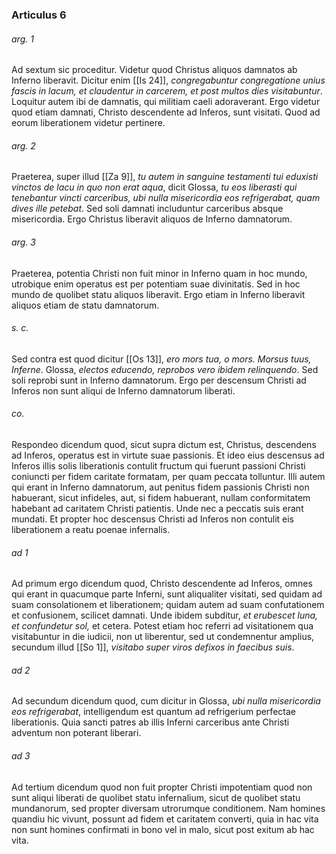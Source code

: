 ### Articulus 6

###### arg. 1
Ad sextum sic proceditur. Videtur quod Christus aliquos damnatos ab Inferno liberavit. Dicitur enim [[Is 24]], *congregabuntur congregatione unius fascis in lacum, et claudentur in carcerem, et post multos dies visitabuntur*. Loquitur autem ibi de damnatis, qui militiam caeli adoraverant. Ergo videtur quod etiam damnati, Christo descendente ad Inferos, sunt visitati. Quod ad eorum liberationem videtur pertinere.

###### arg. 2
Praeterea, super illud [[Za 9]], *tu autem in sanguine testamenti tui eduxisti vinctos de lacu in quo non erat aqua*, dicit Glossa, *tu eos liberasti qui tenebantur vincti carceribus, ubi nulla misericordia eos refrigerabat, quam dives ille petebat*. Sed soli damnati includuntur carceribus absque misericordia. Ergo Christus liberavit aliquos de Inferno damnatorum.

###### arg. 3
Praeterea, potentia Christi non fuit minor in Inferno quam in hoc mundo, utrobique enim operatus est per potentiam suae divinitatis. Sed in hoc mundo de quolibet statu aliquos liberavit. Ergo etiam in Inferno liberavit aliquos etiam de statu damnatorum.

###### s. c.
Sed contra est quod dicitur [[Os 13]], *ero mors tua, o mors. Morsus tuus, Inferne*. Glossa, *electos educendo, reprobos vero ibidem relinquendo*. Sed soli reprobi sunt in Inferno damnatorum. Ergo per descensum Christi ad Inferos non sunt aliqui de Inferno damnatorum liberati.

###### co.
Respondeo dicendum quod, sicut supra dictum est, Christus, descendens ad Inferos, operatus est in virtute suae passionis. Et ideo eius descensus ad Inferos illis solis liberationis contulit fructum qui fuerunt passioni Christi coniuncti per fidem caritate formatam, per quam peccata tolluntur. Illi autem qui erant in Inferno damnatorum, aut penitus fidem passionis Christi non habuerant, sicut infideles, aut, si fidem habuerant, nullam conformitatem habebant ad caritatem Christi patientis. Unde nec a peccatis suis erant mundati. Et propter hoc descensus Christi ad Inferos non contulit eis liberationem a reatu poenae infernalis.

###### ad 1
Ad primum ergo dicendum quod, Christo descendente ad Inferos, omnes qui erant in quacumque parte Inferni, sunt aliqualiter visitati, sed quidam ad suam consolationem et liberationem; quidam autem ad suam confutationem et confusionem, scilicet damnati. Unde ibidem subditur, *et erubescet luna, et confundetur sol,* et cetera. Potest etiam hoc referri ad visitationem qua visitabuntur in die iudicii, non ut liberentur, sed ut condemnentur amplius, secundum illud [[So 1]], *visitabo super viros defixos in faecibus suis*.

###### ad 2
Ad secundum dicendum quod, cum dicitur in Glossa, *ubi nulla misericordia eos refrigerabat*, intelligendum est quantum ad refrigerium perfectae liberationis. Quia sancti patres ab illis Inferni carceribus ante Christi adventum non poterant liberari.

###### ad 3
Ad tertium dicendum quod non fuit propter Christi impotentiam quod non sunt aliqui liberati de quolibet statu infernalium, sicut de quolibet statu mundanorum, sed propter diversam utrorumque conditionem. Nam homines quandiu hic vivunt, possunt ad fidem et caritatem converti, quia in hac vita non sunt homines confirmati in bono vel in malo, sicut post exitum ab hac vita.

